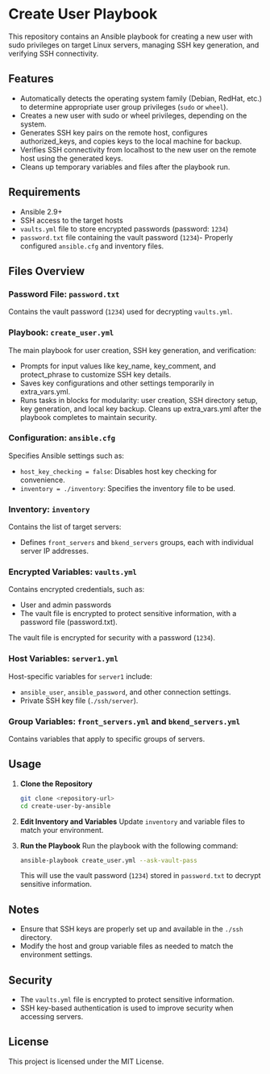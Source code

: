 # Create User Playbook

This repository contains an Ansible playbook for creating a new user with sudo privileges on target Linux servers, managing SSH key generation, and verifying SSH connectivity.

## Features
- Automatically detects the operating system family (Debian, RedHat, etc.) to determine appropriate user group privileges (`sudo` or `wheel`).
- Creates a new user with sudo or wheel privileges, depending on the system.
- Generates SSH key pairs on the remote host, configures authorized_keys, and copies keys to the local machine for backup.
- Verifies SSH connectivity from localhost to the new user on the remote host using the generated keys.
- Cleans up temporary variables and files after the playbook run.

## Requirements
- Ansible 2.9+
- SSH access to the target hosts
- `vaults.yml` file to store encrypted passwords (password: `1234`)
- `password.txt` file containing the vault password (`1234`)- Properly configured `ansible.cfg` and inventory files.

## Files Overview

### Password File: `password.txt`
Contains the vault password (`1234`) used for decrypting `vaults.yml`.

### Playbook: `create_user.yml`
The main playbook for user creation, SSH key generation, and verification:
- Prompts for input values like key_name, key_comment, and protect_phrase to customize SSH key details.
- Saves key configurations and other settings temporarily in extra_vars.yml.
- Runs tasks in blocks for modularity: user creation, SSH directory setup, key generation, and local key backup.
 Cleans up extra_vars.yml after the playbook completes to maintain security.

### Configuration: `ansible.cfg`
Specifies Ansible settings such as:
- `host_key_checking = false`: Disables host key checking for convenience.
- `inventory = ./inventory`: Specifies the inventory file to be used.

### Inventory: `inventory`
Contains the list of target servers:
- Defines `front_servers` and `bkend_servers` groups, each with individual server IP addresses.

### Encrypted Variables: `vaults.yml`
Contains encrypted credentials, such as:
- User and admin passwords
- The vault file is encrypted to protect sensitive information, with a password file (password.txt).

The vault file is encrypted for security with a password (`1234`).

### Host Variables: `server1.yml`
Host-specific variables for `server1` include:
- `ansible_user`, `ansible_password`, and other connection settings.
- Private SSH key file (`./ssh/server`).

### Group Variables: `front_servers.yml` and `bkend_servers.yml`
Contains variables that apply to specific groups of servers.

## Usage

1. **Clone the Repository**
   ```bash
   git clone <repository-url>
   cd create-user-by-ansible
   ```

2. **Edit Inventory and Variables**
   Update `inventory` and variable files to match your environment.

3. **Run the Playbook**
   Run the playbook with the following command:
   ```bash
   ansible-playbook create_user.yml --ask-vault-pass
   ```
   This will use the vault password (`1234`) stored in `password.txt` to decrypt sensitive information.

## Notes
- Ensure that SSH keys are properly set up and available in the `./ssh` directory.
- Modify the host and group variable files as needed to match the environment settings.

## Security
- The `vaults.yml` file is encrypted to protect sensitive information.
- SSH key-based authentication is used to improve security when accessing servers.

## License
This project is licensed under the MIT License.

